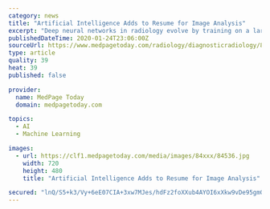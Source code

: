 ```yaml
---
category: news
title: "Artificial Intelligence Adds to Resume for Image Analysis"
excerpt: "Deep neural networks in radiology evolve by training on a large set of input parameters representing ... 294(2): 273-274. Source Reference: Chang PJ “Moving artificial intelligence from feasible to real: Time to drill for gas and build roads” Radiology 2020; 294(2): 432-433."
publishedDateTime: 2020-01-24T23:06:00Z
sourceUrl: https://www.medpagetoday.com/radiology/diagnosticradiology/84536
type: article
quality: 39
heat: 39
published: false

provider:
  name: MedPage Today
  domain: medpagetoday.com

topics:
  - AI
  - Machine Learning

images:
  - url: https://clf1.medpagetoday.com/media/images/84xxx/84536.jpg
    width: 720
    height: 480
    title: "Artificial Intelligence Adds to Resume for Image Analysis"

secured: "lnQ/S5+k3/Vy+6eE07CIA+3xw7MJes/hdFz2foXXub4AYOI6xXkw9vDe95gmGwUNAZldb06PxPLzdr3bzVe5j8BfAyqa5WMRlgrGuu9G7R8fR9NozpuVcIzVV9CmwHy/ee2IbuMU3jDoS6T5+m29V5Xhhy/DTe+Drb2dk2Dcqsp5541k7PQ7CyF/+XKEmnwW8EXMp5deJ7urZKV6dI7bkU1UFwMLPa8V0oU7/C84VpwQRrAuLQN3am3I4jpj0imb+jY/LRe1Z7jX+gyNKod60brpi6oovJlvtgAFkzgm58kXCZ5FWYP3K/RtYftH5Kul;LU2ht3xYYBUDKJMmALtNLA=="
---
```


